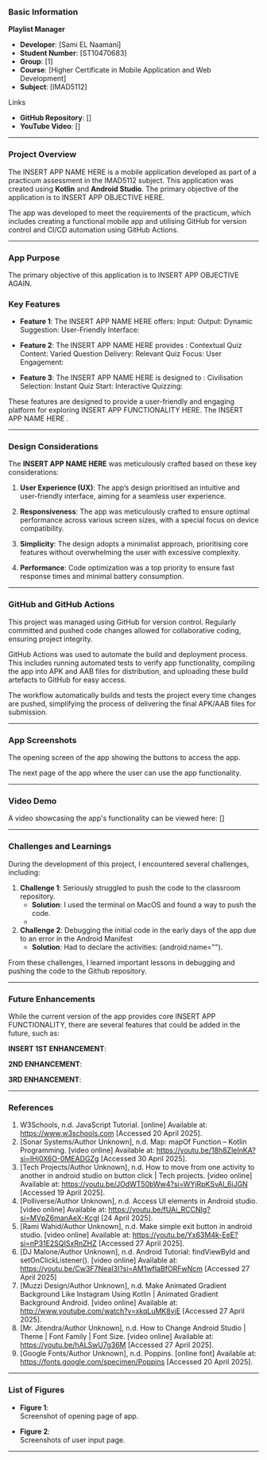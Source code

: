 ### Basic Information

**Playlist Manager**
- **Developer**: [Sami EL Naamani]
- **Student Number**: [ST10470683]
- **Group**: [1]
- **Course**: [Higher Certificate in Mobile Application and Web Development]
- **Subject**: [IMAD5112]

Links
- **GitHub Repository**: []
- **YouTube Video**: []

---

### Project Overview

The INSERT APP NAME HERE is a mobile application developed as part of a practicum assessment in the IMAD5112 subject. This application was created using **Kotlin** and **Android Studio**. The primary objective of the application is to INSERT APP OBJECTIVE HERE.

The app was developed to meet the requirements of the practicum, which includes creating a functional mobile app and utilising GitHub for version control and CI/CD automation using GitHub Actions.

---

### App Purpose
The primary objective of this application is to INSERT APP OBJECTIVE AGAIN.

### Key Features
- **Feature 1**: The INSERT APP NAME HERE offers:
Input: 
Output: 
Dynamic Suggestion: 
User-Friendly Interface: 

- **Feature 2**: The INSERT APP NAME HERE provides :
Contextual Quiz Content: 
Varied Question Delivery: 
Relevant Quiz Focus: 
User Engagement: 

- **Feature 3**: The INSERT APP NAME HERE is designed to :
Civilisation Selection:
Instant Quiz Start:
Interactive Quizzing: 

These features are designed to provide a user-friendly and engaging platform for exploring INSERT APP FUNCTIONALITY HERE. The INSERT APP NAME HERE .

---

### Design Considerations

The **INSERT APP NAME HERE** was meticulously crafted based on these key considerations:

1. **User Experience (UX)**: The app’s design prioritised an intuitive and user-friendly interface, aiming for a seamless user experience.

2. **Responsiveness**: The app was meticulously crafted to ensure optimal performance across various screen sizes, with a special focus on device compatibility.

3. **Simplicity**: The design adopts a minimalist approach, prioritising core features without overwhelming the user with excessive complexity.

4. **Performance**: Code optimization was a top priority to ensure fast response times and minimal battery consumption.

---

### GitHub and GitHub Actions

This project was managed using GitHub for version control. Regularly committed and pushed code changes allowed for collaborative coding, ensuring project integrity.

GitHub Actions was used to automate the build and deployment process. This includes running automated tests to verify app functionality, compiling the app into APK and AAB files for distribution, and uploading these build artefacts to GitHub for easy access.

The workflow automatically builds and tests the project every time changes are pushed, simplifying the process of delivering the final APK/AAB files for submission.

---

### App Screenshots
 
The opening screen of the app showing the buttons to access the app.
 
The next page of the app where the user can use the app functionality.

---

### Video Demo
A video showcasing the app's functionality can be viewed here: []

---

### Challenges and Learnings
During the development of this project, I encountered several challenges, including:

1. **Challenge 1**: Seriously struggled to push the code to the classroom repository.
   - **Solution**: I used the terminal on MacOS and found a way to push the code.
   - 
2. **Challenge 2**: Debugging the initial code in the early days of the app due to an error in the Android Manifest
   - **Solution**: Had to declare the activities: (android:name="").

From these challenges, I learned important lessons in debugging and pushing the code to the Github repository.

---

### Future Enhancements
While the current version of the app provides core INSERT APP FUNCTIONALITY, there are several features that could be added in the future, such as:

**INSERT 1ST ENHANCEMENT**: 

**2ND ENHANCEMENT**:

**3RD ENHANCEMENT**: 

---

### References

1.	W3Schools, n.d. JavaScript Tutorial. [online] Available at: https://www.w3schools.com [Accessed 20 April 2025].
2.	[Sonar Systems/Author Unknown], n.d. Map: mapOf Function – Kotlin Programming. [video online] Available at: https://youtu.be/18h8ZleInKA?si=IHj0X6O-0MEADGZg [Accessed 30 April 2025].
3.	[Tech Projects/Author Unknown], n.d. How to move from one activity to another in android studio on button click | Tech projects. [video online] Available at: https://youtu.be/JOdWT50bWw4?si=WYjRpKSvAl_6iJGN [Accessed 19 April 2025].
4.	[Polliverse/Author Unknown], n.d. Access UI elements in Android studio. [video online] Available at: https://youtu.be/fUAi_RCCNIg?si=MVpZ6manAeX-KcgI [24 April 2025].
5.	[Rami Wahid/Author Unknown], n.d. Make simple exit button in android studio. [video online] Available at: https://youtu.be/Yx63M4k-EeE?si=nP31E2SQISxRnZHZ [Accessed 27 April 2025].
6.	[DJ Malone/Author Unknown], n.d. Android Tutorial: findViewById and setOnClickListener(). [video online] Available at: https://youtu.be/Cw3F7NeaI3I?si=AM1wfIaBfORFwNcm [Accessed 27 April 2025]
7. [Muzzi Design/Author Unknown], n.d. Make Animated Gradient Background Like Instagram Using Kotlin | Animated Gradient Background Android. [video online] Available at: http://www.youtube.com/watch?v=xkqLuMK8vjE [Accessed 27 April 2025].
8. [Mr. Jitendra/Author Unknown], n.d. How to Change Android Studio | Theme | Font Family | Font Size. [video online] Available at: https://youtu.be/hALSwU7g36M [Accessed 27 April 2025].
9. [Google Fonts/Author Unknown], n.d. Poppins. [online font] Available at: https://fonts.google.com/specimen/Poppins [Accessed 20 April 2025].

---

### List of Figures

- **Figure 1**:  
Screenshot of opening page of app.
 
- **Figure 2**:  
Screenshots of user input page.
   
---




















